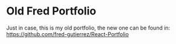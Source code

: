 # Old Fred Portfolio

Just in case, this is my old portfolio, the new one can be found in: https://github.com/fred-gutierrez/React-Portfolio
